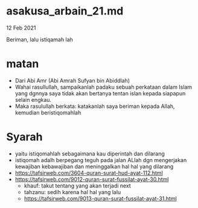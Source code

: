 # asakusa_arbain_21.md
12 Feb 2021

Beriman, lalu istiqamah lah

# matan
* Dari Abi Amr (Abi Amrah Sufyan bin Abiddlah)
* Wahai rasullullah, sampaikanlah padaku sebuah perkataan dalam Islam yang dgnnya saya tidak akan bertanya
  tentan islan kepada siapapun selain engkau.
* Maka rasulullah berkata: katakanlah saya beriman kepada Allah, kemudian beristiqomahlah

# Syarah
* yaitu istiqomahlah sebagaimana kau diperintah dan dilarang
* istiqomah adalh berpegang teguh pada jalan ALlah dgn mengerjakan kewajiban kebawajiban dan meninggalkan hal hal
  yang dilarang
* https://tafsirweb.com/3604-quran-surat-hud-ayat-112.html
* https://tafsirweb.com/9012-quran-surat-fussilat-ayat-30.html
  * khauf: takut tentang yang akan terjadi next
  * tahzanu: sedih karena hal hal yang lalu
  * https://tafsirweb.com/9013-quran-surat-fussilat-ayat-31.html
